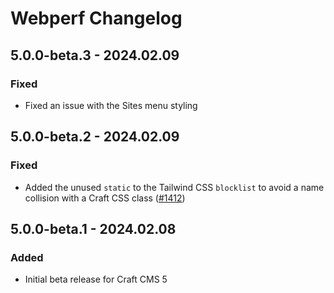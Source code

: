 # Webperf Changelog

## 5.0.0-beta.3 - 2024.02.09
### Fixed
* Fixed an issue with the Sites menu styling

## 5.0.0-beta.2 - 2024.02.09
### Fixed
* Added  the unused `static` to the Tailwind CSS `blocklist` to avoid a name collision with a Craft CSS class ([#1412](https://github.com/nystudio107/craft-seomatic/issues/1412))

## 5.0.0-beta.1 - 2024.02.08
### Added
* Initial beta release for Craft CMS 5
